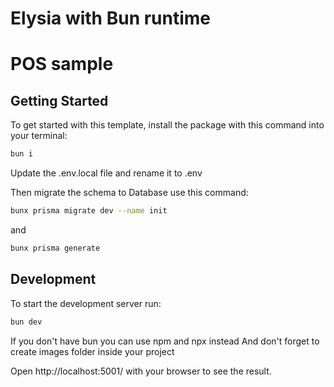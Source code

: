 # Elysia with Bun runtime
# POS sample
## Getting Started
To get started with this template, install the package with this command into your terminal:
```bash
bun i
```

Update the .env.local file and rename it to .env

Then migrate the schema to Database use this command:
```bash
bunx prisma migrate dev --name init
```
and
```bash
bunx prisma generate
```

## Development
To start the development server run:
```bash
bun dev
```

If you don't have bun you can use npm and npx instead 
And don't forget to create images folder inside your project

Open http://localhost:5001/ with your browser to see the result.
